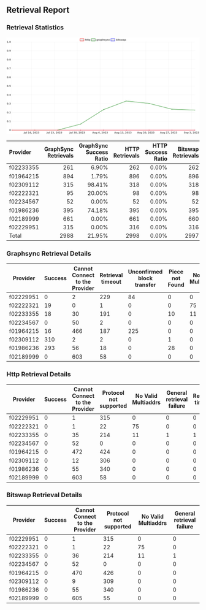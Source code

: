 ## Retrieval Report
### Retrieval Statistics
<img src="https://raw.githubusercontent.com/data-preservation-programs/filplus-checker-assets/main/filecoin-project/filecoin-plus-large-datasets/issues/1613/1693905721673.png"/>

| Provider  | GraphSync Retrievals | GraphSync Success Ratio | HTTP Retrievals | HTTP Success Ratio | Bitswap Retrievals | Bitswap Success Ratio |
| :-------- | -------------------: | ----------------------: | --------------: | -----------------: | -----------------: | --------------------: |
| f02233355 |                  261 |                   6.90% |             262 |              0.00% |                262 |                 0.00% |
| f01964215 |                  894 |                   1.79% |             896 |              0.00% |                896 |                 0.00% |
| f02309112 |                  315 |                  98.41% |             318 |              0.00% |                318 |                 0.00% |
| f02222321 |                   95 |                  20.00% |              98 |              0.00% |                 98 |                 0.00% |
| f02234567 |                   52 |                   0.00% |              52 |              0.00% |                 52 |                 0.00% |
| f01986236 |                  395 |                  74.18% |             395 |              0.00% |                395 |                 0.00% |
| f02189999 |                  661 |                   0.00% |             661 |              0.00% |                660 |                 0.00% |
| f02229951 |                  315 |                   0.00% |             316 |              0.00% |                316 |                 0.00% |
| Total     |                 2988 |                  21.95% |            2998 |              0.00% |               2997 |                 0.00% |

### Graphsync Retrieval Details
| Provider  | Success | Cannot Connect to the Provider | Retrieval timeout | Unconfirmed block transfer | Piece not Found | No Valid Multiaddrs | General retrieval failure |
| --------- | ------- | ------------------------------ | ----------------- | -------------------------- | --------------- | ------------------- | ------------------------- |
| f02229951 | 0       | 2                              | 229               | 84                         | 0               | 0                   | 0                         |
| f02222321 | 19      | 0                              | 1                 | 0                          | 0               | 75                  | 0                         |
| f02233355 | 18      | 30                             | 191               | 0                          | 10              | 11                  | 1                         |
| f02234567 | 0       | 50                             | 2                 | 0                          | 0               | 0                   | 0                         |
| f01964215 | 16      | 466                            | 187               | 225                        | 0               | 0                   | 0                         |
| f02309112 | 310     | 2                              | 2                 | 0                          | 1               | 0                   | 0                         |
| f01986236 | 293     | 56                             | 18                | 0                          | 28              | 0                   | 0                         |
| f02189999 | 0       | 603                            | 58                | 0                          | 0               | 0                   | 0                         |

### Http Retrieval Details
| Provider  | Success | Cannot Connect to the Provider | Protocol not supported | No Valid Multiaddrs | General retrieval failure | Retrieval timeout |
| --------- | ------- | ------------------------------ | ---------------------- | ------------------- | ------------------------- | ----------------- |
| f02229951 | 0       | 1                              | 315                    | 0                   | 0                         | 0                 |
| f02222321 | 0       | 1                              | 22                     | 75                  | 0                         | 0                 |
| f02233355 | 0       | 35                             | 214                    | 11                  | 1                         | 1                 |
| f02234567 | 0       | 52                             | 0                      | 0                   | 0                         | 0                 |
| f01964215 | 0       | 472                            | 424                    | 0                   | 0                         | 0                 |
| f02309112 | 0       | 12                             | 306                    | 0                   | 0                         | 0                 |
| f01986236 | 0       | 55                             | 340                    | 0                   | 0                         | 0                 |
| f02189999 | 0       | 603                            | 58                     | 0                   | 0                         | 0                 |

### Bitswap Retrieval Details
| Provider  | Success | Cannot Connect to the Provider | Protocol not supported | No Valid Multiaddrs | General retrieval failure |
| --------- | ------- | ------------------------------ | ---------------------- | ------------------- | ------------------------- |
| f02229951 | 0       | 1                              | 315                    | 0                   | 0                         |
| f02222321 | 0       | 1                              | 22                     | 75                  | 0                         |
| f02233355 | 0       | 36                             | 214                    | 11                  | 1                         |
| f02234567 | 0       | 52                             | 0                      | 0                   | 0                         |
| f01964215 | 0       | 470                            | 426                    | 0                   | 0                         |
| f02309112 | 0       | 9                              | 309                    | 0                   | 0                         |
| f01986236 | 0       | 55                             | 340                    | 0                   | 0                         |
| f02189999 | 0       | 605                            | 55                     | 0                   | 0                         |
